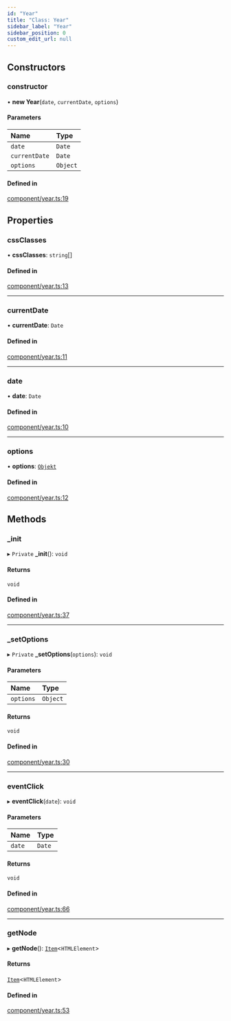 ```yaml
---
id: "Year"
title: "Class: Year"
sidebar_label: "Year"
sidebar_position: 0
custom_edit_url: null
---
```


## Constructors

### constructor

• **new Year**(`date`, `currentDate`, `options`)

#### Parameters

| Name | Type |
| :------ | :------ |
| `date` | `Date` |
| `currentDate` | `Date` |
| `options` | `Object` |

#### Defined in

[component/year.ts:19](https://github.com/siposdani87/sui-js/blob/035cd52/src/component/year.ts#L19)

## Properties

### cssClasses

• **cssClasses**: `string`[]

#### Defined in

[component/year.ts:13](https://github.com/siposdani87/sui-js/blob/035cd52/src/component/year.ts#L13)

___

### currentDate

• **currentDate**: `Date`

#### Defined in

[component/year.ts:11](https://github.com/siposdani87/sui-js/blob/035cd52/src/component/year.ts#L11)

___

### date

• **date**: `Date`

#### Defined in

[component/year.ts:10](https://github.com/siposdani87/sui-js/blob/035cd52/src/component/year.ts#L10)

___

### options

• **options**: [`Objekt`](Objekt.md)

#### Defined in

[component/year.ts:12](https://github.com/siposdani87/sui-js/blob/035cd52/src/component/year.ts#L12)

## Methods

### \_init

▸ `Private` **_init**(): `void`

#### Returns

`void`

#### Defined in

[component/year.ts:37](https://github.com/siposdani87/sui-js/blob/035cd52/src/component/year.ts#L37)

___

### \_setOptions

▸ `Private` **_setOptions**(`options`): `void`

#### Parameters

| Name | Type |
| :------ | :------ |
| `options` | `Object` |

#### Returns

`void`

#### Defined in

[component/year.ts:30](https://github.com/siposdani87/sui-js/blob/035cd52/src/component/year.ts#L30)

___

### eventClick

▸ **eventClick**(`date`): `void`

#### Parameters

| Name | Type |
| :------ | :------ |
| `date` | `Date` |

#### Returns

`void`

#### Defined in

[component/year.ts:66](https://github.com/siposdani87/sui-js/blob/035cd52/src/component/year.ts#L66)

___

### getNode

▸ **getNode**(): [`Item`](Item.md)<`HTMLElement`\>

#### Returns

[`Item`](Item.md)<`HTMLElement`\>

#### Defined in

[component/year.ts:53](https://github.com/siposdani87/sui-js/blob/035cd52/src/component/year.ts#L53)
